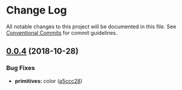 # Change Log

All notable changes to this project will be documented in this file.
See [Conventional Commits](https://conventionalcommits.org) for commit guidelines.

<a name="0.0.4"></a>
## [0.0.4](https://github.com/christoferolaison/christoferolaison/compare/@christoferolaison/primitives@0.0.4-next-41cac2.0...@christoferolaison/primitives@0.0.4) (2018-10-28)


### Bug Fixes

* **primitives:** color ([a5ccc28](https://github.com/christoferolaison/christoferolaison/commit/a5ccc28))
